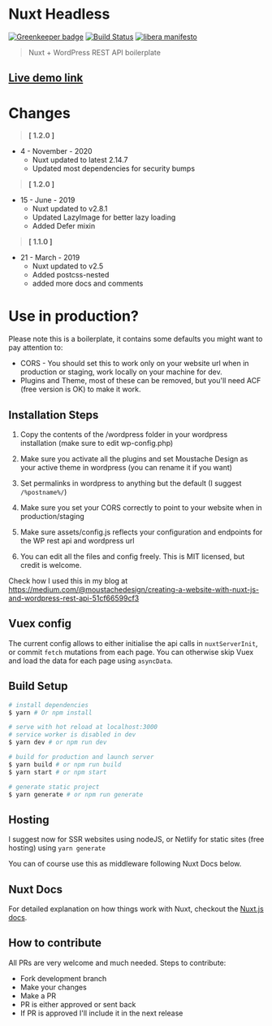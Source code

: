 # Nuxt Headless

[![Greenkeeper badge](https://badges.greenkeeper.io/bovas85/nuxt-headless.svg)](https://greenkeeper.io/)
[![Build Status](https://travis-ci.org/bovas85/nuxt-headless.svg?branch=master)](https://travis-ci.org/bovas85/nuxt-headless)
[![libera manifesto](https://img.shields.io/badge/libera-manifesto-lightgrey.svg)](https://liberamanifesto.com)

> Nuxt + WordPress REST API boilerplate

## [Live demo link](https://nuxt-headless.netlify.com/)

# Changes

> **[ 1.2.0 ]**

- 4 - November - 2020
  - Nuxt updated to latest 2.14.7
  - Updated most dependencies for security bumps

> **[ 1.2.0 ]**

- 15 - June - 2019
  - Nuxt updated to v2.8.1
  - Updated LazyImage for better lazy loading
  - Added Defer mixin

> **[ 1.1.0 ]**

- 21 - March - 2019
  - Nuxt updated to v2.5
  - Added postcss-nested
  - added more docs and comments

# Use in production?

Please note this is a boilerplate, it contains some defaults you might want to pay attention to:

- CORS - You should set this to work only on your website url when in production or staging, work locally on your machine for dev.
- Plugins and Theme, most of these can be removed, but you'll need ACF (free version is OK) to make it work.

## Installation Steps

1. Copy the contents of the /wordpress folder in your wordpress installation (make sure to edit wp-config.php)

2. Make sure you activate all the plugins and set Moustache Design as your active theme in wordpress (you can rename it if you want)

3. Set permalinks in wordpress to anything but the default (I suggest `/%postname%/`)

4. Make sure you set your CORS correctly to point to your website when in production/staging

5. Make sure assets/config.js reflects your configuration and endpoints for the WP rest api and wordpress url

6. You can edit all the files and config freely. This is MIT licensed, but credit is welcome.

Check how I used this in my blog at https://medium.com/@moustachedesign/creating-a-website-with-nuxt-js-and-wordpress-rest-api-51cf66599cf3

## Vuex config

The current config allows to either initialise the api calls in `nuxtServerInit`, or commit `fetch` mutations from each page.
You can otherwise skip Vuex and load the data for each page using `asyncData`.

## Build Setup

```bash
# install dependencies
$ yarn # Or npm install

# serve with hot reload at localhost:3000
# service worker is disabled in dev
$ yarn dev # or npm run dev

# build for production and launch server
$ yarn build # or npm run build
$ yarn start # or npm start

# generate static project
$ yarn generate # or npm run generate
```

## Hosting

I suggest now for SSR websites using nodeJS, or Netlify for static sites (free hosting) using `yarn generate`

You can of course use this as middleware following Nuxt Docs below.

## Nuxt Docs

For detailed explanation on how things work with Nuxt, checkout the [Nuxt.js docs](https://github.com/nuxt/nuxt.js).

## How to contribute

All PRs are very welcome and much needed.
Steps to contribute:

- Fork development branch
- Make your changes
- Make a PR
- PR is either approved or sent back
- If PR is approved I'll include it in the next release

